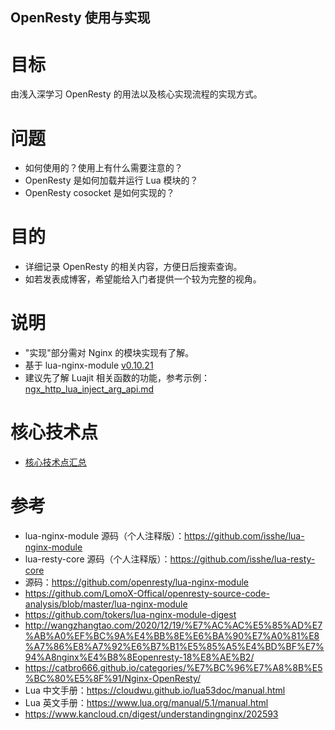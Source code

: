 
OpenResty 使用与实现
---

# 目标

由浅入深学习 OpenResty 的用法以及核心实现流程的实现方式。

# 问题

- 如何使用的？使用上有什么需要注意的？
- OpenResty 是如何加载并运行 Lua 模块的？
- OpenResty cosocket 是如何实现的？

# 目的

- 详细记录 OpenResty 的相关内容，方便日后搜索查询。
- 如若发表成博客，希望能给入门者提供一个较为完整的视角。

# 说明

- "实现"部分需对 Nginx 的模块实现有了解。
- 基于 lua-nginx-module [v0.10.21](https://github.com/openresty/lua-nginx-module/commits/v0.10.21)
- 建议先了解 Luajit 相关函数的功能，参考示例：[ngx_http_lua_inject_arg_api.md](../../Luajit/Examples/ngx_http_lua_inject_arg_api.md)

# 核心技术点

- [核心技术点汇总]()

# 参考

- lua-nginx-module 源码（个人注释版）：https://github.com/isshe/lua-nginx-module
- lua-resty-core 源码（个人注释版）：https://github.com/isshe/lua-resty-core
- 源码：https://github.com/openresty/lua-nginx-module
- https://github.com/LomoX-Offical/openresty-source-code-analysis/blob/master/lua-nginx-module
- https://github.com/tokers/lua-nginx-module-digest
- http://wangzhangtao.com/2020/12/19/%E7%AC%AC%E5%85%AD%E7%AB%A0%EF%BC%9A%E4%BB%8E%E6%BA%90%E7%A0%81%E8%A7%86%E8%A7%92%E6%B7%B1%E5%85%A5%E4%BD%BF%E7%94%A8nginx%E4%B8%8Eopenresty-18%E8%AE%B2/
- https://catbro666.github.io/categories/%E7%BC%96%E7%A8%8B%E5%BC%80%E5%8F%91/Nginx-OpenResty/
- Lua 中文手册：https://cloudwu.github.io/lua53doc/manual.html
- Lua 英文手册：https://www.lua.org/manual/5.1/manual.html
- https://www.kancloud.cn/digest/understandingnginx/202593
